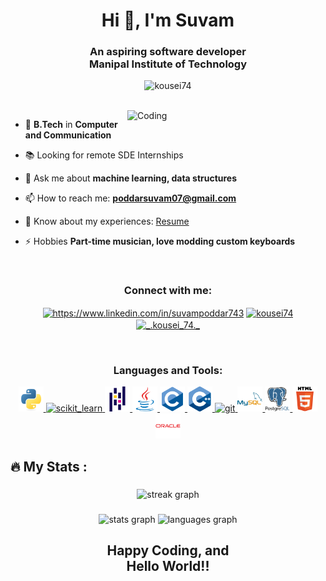 <h1 align="center">Hi 👋, I'm Suvam</h1>
<h3 align="center">An aspiring software developer <br> Manipal Institute of Technology</h3>

<p align="center"> <img src="https://komarev.com/ghpvc/?username=kousei74&label=Profile%20views&color=0e75b6&style=flat" alt="kousei74" /> </p>
<br>

<img align="right" alt="Coding"  width="317" src="https://store.outsourcingpundit.com/wp-content/uploads/2019/01/focus-animation.gif">

- 🔭 **B.Tech** in **Computer and Communication**

- 📚 Looking for remote SDE Internships

- 💬 Ask me about **machine learning, data structures**

- 📫 How to reach me: **poddarsuvam07@gmail.com**

- 📄 Know about my experiences: [Resume](https://drive.google.com/file/d/1E90KqAhXMcQ_4tDG02eUXxIIZY94NnTm/view?usp=sharing)

- ⚡ Hobbies **Part-time musician, love modding custom keyboards**

<br>
<h3 align="center">Connect with me:</h3>
<p align="center">
<a href="https://linkedin.com/in/https://www.linkedin.com/in/suvampoddar743" target="blank"><img style="margin-right: 15 px" align="center" src="https://raw.githubusercontent.com/rahuldkjain/github-profile-readme-generator/master/src/images/icons/Social/linked-in-alt.svg" alt="https://www.linkedin.com/in/suvampoddar743" height="30" width="40" /></a>
<a href="https://kaggle.com/kousei74" target="blank"><img style="margin-right: 15 px" align="center" src="https://raw.githubusercontent.com/rahuldkjain/github-profile-readme-generator/master/src/images/icons/Social/kaggle.svg" alt="kousei74" height="30" width="40" /></a>
<a href="https://instagram.com/_.kousei_74._" target="blank"><img style="margin-right: 15 px" align="center" src="https://raw.githubusercontent.com/rahuldkjain/github-profile-readme-generator/master/src/images/icons/Social/instagram.svg" alt="_.kousei_74._" height="30" width="40" /></a>
</p>
<br>
<h3 align="center">Languages and Tools:</h3> 
  <p align="center">
  <a href="https://www.python.org" target="_blank" rel="noreferrer"> <img style="margin-right: 25 px" src="https://raw.githubusercontent.com/devicons/devicon/master/icons/python/python-original.svg" alt="python" width="40" height="40"/> </a> 
  <a href="https://scikit-learn.org/" target="_blank" rel="noreferrer"> <img style="margin-right: 25 px" src="https://upload.wikimedia.org/wikipedia/commons/0/05/Scikit_learn_logo_small.svg" alt="scikit_learn" width="40" height="40"/> </a>
  <a href="https://pandas.pydata.org/" target="_blank" rel="noreferrer"> <img style="margin-right: 25 px" src="https://raw.githubusercontent.com/devicons/devicon/2ae2a900d2f041da66e950e4d48052658d850630/icons/pandas/pandas-original.svg" alt="pandas" width="40" height="40"/> </a>
  <a href="https://www.java.com" target="_blank" rel="noreferrer"> <img style="margin-right: 25 px" src="https://raw.githubusercontent.com/devicons/devicon/master/icons/java/java-original.svg" alt="java" width="40" height="40"/> </a>
  <a href="https://www.cprogramming.com/" target="_blank" rel="noreferrer"> <img style="margin-right: 25 px" src="https://raw.githubusercontent.com/devicons/devicon/master/icons/c/c-original.svg" alt="c" width="40" height="40"/> </a> 
  <a href="https://www.w3schools.com/cpp/" target="_blank" rel="noreferrer"> <img style="margin-right: 25 px" src="https://raw.githubusercontent.com/devicons/devicon/master/icons/cplusplus/cplusplus-original.svg" alt="cplusplus" width="40" height="40"/> </a> 
  <a href="https://git-scm.com/" target="_blank" rel="noreferrer"> <img style="margin-right: 25 px" src="https://www.vectorlogo.zone/logos/git-scm/git-scm-icon.svg" alt="git" width="40" height="40"/> </a>  
  <a href="https://www.mysql.com/" target="_blank" rel="noreferrer"> <img style="margin-right: 25 px" src="https://raw.githubusercontent.com/devicons/devicon/master/icons/mysql/mysql-original-wordmark.svg" alt="mysql" width="40" height="40"/> </a>  
  <a href="https://www.postgresql.org" target="_blank" rel="noreferrer"> <img style="margin-right: 25 px" src="https://raw.githubusercontent.com/devicons/devicon/master/icons/postgresql/postgresql-original-wordmark.svg" alt="postgresql" width="40" height="40"/> </a> 
  <a href="https://www.w3.org/html/" target="_blank" rel="noreferrer"> <img style="margin-right: 25 px" src="https://raw.githubusercontent.com/devicons/devicon/master/icons/html5/html5-original-wordmark.svg" alt="html5" width="40" height="40"/> </a> 
  <a href="https://www.oracle.com/" target="_blank" rel="noreferrer"> <img style="margin-right: 25 px" src="https://raw.githubusercontent.com/devicons/devicon/master/icons/oracle/oracle-original.svg" alt="oracle" width="40" height="40"/> </a>  
</p>


<h2 align="left">🔥   My Stats :</h2>

###

<div align="center">
  <img src="https://streak-stats.demolab.com?user=Kousei74&locale=en&mode=daily&theme=tokyonight&hide_border=false&border_radius=5&order=3" height="220" alt="streak graph"  />
</div>

###

<div align="center">
  <img src="https://github-readme-stats.vercel.app/api?username=Kousei74&hide_title=true&rank_icon=github&show_icons=true&include_all_commits=true&count_private=true&disable_animations=false&theme=transparent&locale=en&hide_border=true&order=1" height="150" alt="stats graph"  />
  <img src="https://github-readme-stats.vercel.app/api/top-langs?username=Kousei74&locale=en&hide_title=true&layout=compact&card_width=320&langs_count=5&theme=transparent&hide=Jupyter_Notebook&hide_border=true&order=2" height="150" alt="languages graph" />
</div>

###

<h2 align="center">Happy Coding, and<br>Hello World!!</h2>


